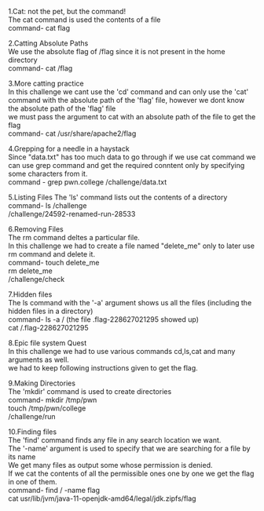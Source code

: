 1.Cat: not the pet, but the command!<br/>
The cat command is used the contents of a file<br/>
command- cat flag<br/>


2.Catting Absolute Paths<br/>
We use the absolute flag of /flag since it is not present in the home directory<br/>
command- cat /flag<br/>

3.More catting practice<br/>
In this challenge we cant use the 'cd' command and can only use the 'cat' command with the absolute path of the 'flag' file, however we dont know the absolute path of the 'flag' file<br/>
we must pass the argument to cat with an absolute path of the file to get the flag<br/>
command- cat /usr/share/apache2/flag <br/>

4.Grepping for a needle in a haystack<br/>
Since "data.txt" has too much data to go through if we use cat command we can use grep command and get the required conntent only by specifying some characters from it.<br/>
command - grep pwn.college /challenge/data.txt<br/>

5.Listing Files
The 'ls' command lists out the contents of a directory<br/>
command- ls /challenge<br/>
         /challenge/24592-renamed-run-28533<br/>

6.Removing Files<br/>
The rm command deltes a particular file.<br/>
In this challenge we had to create a file named "delete_me" only to later use rm command and delete it.<br/>
command- touch delete_me<br/>
          rm delete_me<br/>
          /challenge/check<br/>

7.Hidden files<br/>
The ls command with the '-a' argument shows us all the files (including the hidden files in a directory)<br/>
command-  ls -a / (the file .flag-228627021295 showed up)<br/>
          cat /.flag-228627021295<br/>


8.Epic file system Quest<br/>
In this challenge we had to use various commands cd,ls,cat and many arguments as well.<br/>
we had to keep following instructions given to get the flag.<br/>


9.Making Directories<br/>
The 'mkdir' command is used to create directories<br/>
command- mkdir /tmp/pwn<br/>
         touch /tmp/pwn/college<br/>
         /challenge/run<br/>

10.Finding files<br/>
The 'find' command finds any file in any search location we want.<br/>
The '-name' argument is used to specify that we are searching for a file by its name<br/>
We get many files as output some whose permission is denied.<br/>
If we cat the contents of all the permissible ones one by one we get the flag in one of them.<br/>
command- find / -name flag<br/>
         cat usr/lib/jvm/java-11-openjdk-amd64/legal/jdk.zipfs/flag<br/>
        
